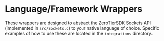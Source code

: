 Language/Framework Wrappers
====
These wrappers are designed to abstract the ZeroTierSDK Sockets API (implemented in `src/Sockets.c`) to your native language of choice. Specific examples of how to use these are located in the `integrations` directory..

